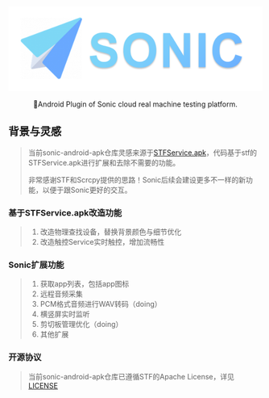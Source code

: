 <p align="center">
  <img src="https://raw.githubusercontent.com/SonicCloudOrg/sonic-server/main/logo.png">
</p>
<p align="center">🎉Android Plugin of Sonic cloud real machine testing platform.</p>

## 背景与灵感
> 当前sonic-android-apk仓库灵感来源于[STFService.apk](https://github.com/DeviceFarmer/STFService.apk)，代码基于stf的STFService.apk进行扩展和去除不需要的功能。
>
> 非常感谢STF和Scrcpy提供的思路！Sonic后续会建设更多不一样的新功能，以便于跟Sonic更好的交互。

### 基于STFService.apk改造功能
> 1. 改造物理查找设备，替换背景颜色与细节优化
> 2. 改造触控Service实时触控，增加流畅性

### Sonic扩展功能
> 1. 获取app列表，包括app图标
> 2. 远程音频采集
> 3. PCM格式音频进行WAV转码（doing）
> 4. 横竖屏实时监听
> 5. 剪切板管理优化（doing）
> 6. 其他扩展

### 开源协议

> 当前sonic-android-apk仓库已遵循STF的Apache License，详见[LICENSE](LICENSE)
